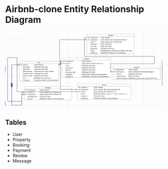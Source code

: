 # Airbnb-clone Entity Relationship Diagram

![ERD Diagram](ERD.png)

## Tables

- User
- Property
- Booking
- Payment
- Review
- Message
